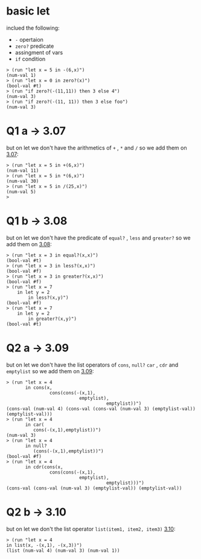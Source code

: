 # basic let
inclued the following:      
* `-` opertaion           
* `zero?` predicate           
* assingment of vars           
* `if` condition           
```racket
> (run "let x = 5 in -(6,x)")
(num-val 1)
> (run "let x = 0 in zero?(x)")
(bool-val #t)
> (run "if zero?(-(11,11)) then 3 else 4")
(num-val 3)
> (run "if zero?(-(11, 11)) then 3 else foo")
(num-val 3)
```
# Q1 a -> 3.07
but on let we don't have the arithmetics of `+` , `*` and `/` so we add them on [3.07](1/3-07/):
```racket
> (run "let x = 5 in +(6,x)")
(num-val 11)
> (run "let x = 5 in *(6,x)")
(num-val 30)
> (run "let x = 5 in /(25,x)")
(num-val 5)
> 
```
# Q1 b -> 3.08
but on let we don't have the predicate of `equal?` , `less` and `greater?` so we add them on [3.08](1/3-08/):
```racket
> (run "let x = 3 in equal?(x,x)")
(bool-val #t)
> (run "let x = 3 in less?(x,x)")
(bool-val #f)
> (run "let x = 3 in greater?(x,x)")
(bool-val #f)
> (run "let x = 7
    in let y = 2
        in less?(x,y)")
(bool-val #f)
> (run "let x = 7
    in let y = 2
        in greater?(x,y)")
(bool-val #t)
```
# Q2 a -> 3.09
but on let we don't have the list operators of `cons`, `null?` `car` , `cdr` and `emptylist` so we add them on [3.09](2/3-09/):
```racket
> (run "let x = 4
       in cons(x,
                cons(cons(-(x,1),
                           emptylist),
                                     emptylist))")
(cons-val (num-val 4) (cons-val (cons-val (num-val 3) (emptylist-val)) (emptylist-val)))
> (run "let x = 4
       in car(
          cons(-(x,1),emptylist))")
(num-val 3)
> (run "let x = 4
       in null?
          (cons(-(x,1),emptylist))")
(bool-val #f)
> (run "let x = 4
       in cdr(cons(x,
                cons(cons(-(x,1),
                           emptylist),
                                     emptylist)))")
(cons-val (cons-val (num-val 3) (emptylist-val)) (emptylist-val))
```
# Q2 b -> 3.10
but on let we don't the list operator `list(item1, item2, item3)` [3.10](2/3-10/):
```racket
> (run "let x = 4
in list(x, -(x,1), -(x,3))")
(list (num-val 4) (num-val 3) (num-val 1))
```